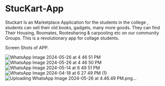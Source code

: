# StucKart-App
Stuckart Is an Marketplace Application for the students in the college , students can sell their old books, gadgets, many more goods. They can find Their Housing, Roomates, Rootesharing &amp; carpooling etc on our community Groups. This is a revolutionary app for collage students. 

Screen Shots of APP.

![WhatsApp Image 2024-05-26 at 4 46 51 PM](https://github.com/mohit-dhote/StucKart-App/assets/89855871/dc268cf0-ff4e-41cb-a257-83e374537fce)
![WhatsApp Image 2024-05-26 at 4 46 50 PM](https://github.com/mohit-dhote/StucKart-App/assets/89855871/8470a1ca-7d03-413d-9ff9-7884bd0c05dc)
![WhatsApp Image 2024-05-14 at 6 49 51 PM](https://github.com/mohit-dhote/StucKart-App/assets/89855871/a3aaecf2-13c3-42f2-a49b-5422fb63588f)
![WhatsApp Image 2024-04-18 at 6 27 49 PM (1)](https://github.com/mohit-dhote/StucKart-App/assets/89855871/de8c5f37-e380-4adc-b2b0-2e75f43a0595)
![Uploading WhatsApp Image 2024-05-26 at 4.46.49 PM.png…]()
